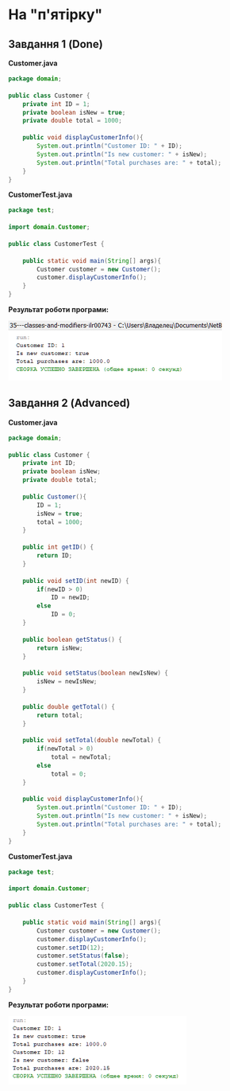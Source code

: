 # На "п'ятірку"

## Завдання 1 (Done)

**Customer.java**
``` java
package domain;

public class Customer {
    private int ID = 1;
    private boolean isNew = true;
    private double total = 1000;
    
    public void displayCustomerInfo(){
        System.out.println("Customer ID: " + ID);
        System.out.println("Is new customer: " + isNew);
        System.out.println("Total purchases are: " + total);
    }
}
```

**CustomerTest.java**
``` java
package test;

import domain.Customer;

public class CustomerTest {

    public static void main(String[] args){
        Customer customer = new Customer();
        customer.displayCustomerInfo();
    }
}
```
**Результат роботи програми:**

![](https://github.com/ppc-ntu-khpi/35---classes-and-modifiers-ilr00743/blob/main/Solution/done.png "done.png")

## Завдання 2 (Advanced)

**Customer.java**
``` java
package domain;

public class Customer {
    private int ID;
    private boolean isNew;
    private double total;
    
    public Customer(){
        ID = 1;
        isNew = true;
        total = 1000;
    }
    
    public int getID() {
        return ID;
    }

    public void setID(int newID) {
        if(newID > 0)
            ID = newID;
        else
            ID = 0;
    }

    public boolean getStatus() {
        return isNew;
    }

    public void setStatus(boolean newIsNew) {
        isNew = newIsNew;
    }

    public double getTotal() {
        return total;
    }

    public void setTotal(double newTotal) {
        if(newTotal > 0)
            total = newTotal;
        else
            total = 0;
    }
    
    public void displayCustomerInfo(){
        System.out.println("Customer ID: " + ID);
        System.out.println("Is new customer: " + isNew);
        System.out.println("Total purchases are: " + total);
    }
}

```

**CustomerTest.java**
``` java
package test;

import domain.Customer;

public class CustomerTest {

    public static void main(String[] args){
        Customer customer = new Customer();
        customer.displayCustomerInfo();
        customer.setID(12);
        customer.setStatus(false);
        customer.setTotal(2020.15);
        customer.displayCustomerInfo();
    }
}
```
**Результат роботи програми:**

![](https://github.com/ppc-ntu-khpi/35---classes-and-modifiers-ilr00743/blob/main/Solution/advanced.png "advanced.png")
